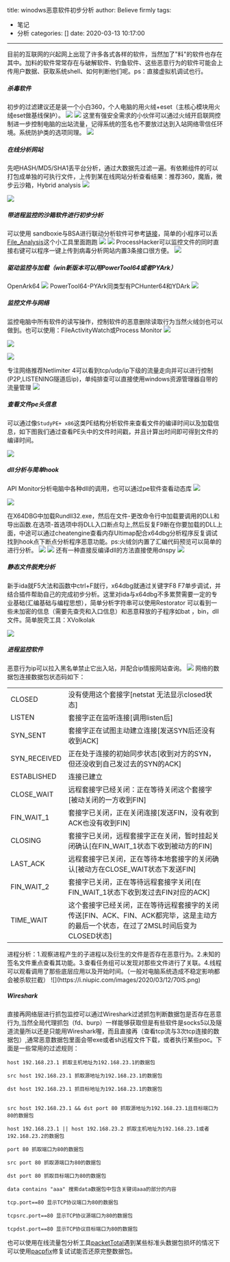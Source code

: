 title: winodws恶意软件初步分析
author: Believe firmly
tags:
  - 笔记
  - 分析
categories: []
date: 2020-03-13 10:17:00
---
目前的互联网的兴起网上出现了许多各式各样的软件，当然加了"料"的软件也存在其中。加料的软件常常存在与破解软件、钓鱼软件、这些恶意行为的软件可能会上传用户数据、获取系统shell、如何判断他们呢。ps：直接虚拟机调试也行。

##### 杀毒软件
初步的过滤建议还是装一个小白360，个人电脑的用火绒+eset（主核心模块用火绒eset做基线保护）。
![](https://i.niupic.com/images/2020/03/12/70pw.png)
![](https://ftp.bmp.ovh/imgs/2021/07/b401a6233b4261dc.png)
这里有强安全需求的小伙伴可以通过火绒开启联网控制进一步控制电脑的出站流量，记得系统的签名也不要放过达到入站网络零信任环境。系统防护类的选项同理。
![](https://ftp.bmp.ovh/imgs/2021/07/347bd25220f4abd3.png)
##### 在线分析网站
先吧HASH/MD5/SHA1丢平台分析，通过大数据先过滤一遍。有依赖组件的可以打包成单独的可执行文件，上传到某在线网站分析查看结果：推荐360，魔盾，微步云沙箱，Hybrid analysis
![](https://i.niupic.com/images/2020/03/13/719g.png)
<!--more-->

![](https://ftp.bmp.ovh/imgs/2021/06/fffd82177ccc2ced.png)
##### 带进程监控的沙箱软件进行初步分析
可以使用 sandboxie与BSA进行联动分析软件可参考[链接](https://blog.csdn.net/AC1145/article/details/103380567)，简单的小程序可以丢[File_Analysis](https://www.52pojie.cn/thread-580845-1-1.html)这个小工具里面跑跑
![](https://i.niupic.com/images/2020/03/13/719d.png)
![](https://attach.52pojie.cn/forum/201707/09/212028if5nv2132unwm1lp.png)
ProcessHacker可以监控文件的同时直接右键可以程序一键上传到病毒分析网站内置3条接口很方便。
![](https://files.catbox.moe/rlv5va.jpg)


##### 驱动监控与加载（win新版本可以用PowerTool64或者PYArk）
OpenArk64
![](https://pic.rmb.bdstatic.com/bjh/de8a3f7b3f49e67fbd80bb43f54adc68.png)
PowerTool64-PYArk同类型有PCHunter64和YDArk
![](https://pic.rmb.bdstatic.com/bjh/cfefa1f7cebb2b54d609d934f9f82fda.png)


##### 监控文件与网络
监控电脑中所有软件的读写操作，控制软件的恶意删除读取行为当然火绒剑也可以做到。也可以使用：FileActivityWatch或Process Monitor
![](http://www.nirsoft.net/utils/fileactivitywatch.png)

![](https://files.catbox.moe/c3u0vv.jpg)

![](https://files.catbox.moe/j2vhgw.png)

专注网络推荐Netlimiter 4可以看到tcp/udp/ip下级的流量走向并可以进行控制(P2P,LISTENING隧道后ip)，单纯排查可以直接使用windows资源管理器自带的流量管理
![](https://files.catbox.moe/ls43xp.png)

##### 查看文件pe头信息

可以通过像`StudyPE+ x86`这类PE结构分析软件来查看文件的编译时间以及加载信息，如下图我们通过查看PE头中的文件时间戳，并且计算出时间即可得到文件的编译时间。

![](https://files.catbox.moe/opjh8d.jpg)

##### dll分析与简单hook
API Monitor分析电脑中各种dll的调用，也可以通过pe软件查看动态库
 ![](http://www.rohitab.com/gallery/api-monitor-2-0/summary.png)

![](https://files.catbox.moe/777482.jpg)

在X64DBG中加载Rundll32.exe，然后在文件-更改命令行中加载要调用的DLL和导出函数.在选项-首选项中将DLL入口断点勾上,然后反复F9断在你要加载的DLL上面，中途可以通过cheatengine查看内存Ultimap配合x64dbg分析程序反复调试找到hook点下断点分析程序恶意功能。ps:火绒剑内置了汇编代码预览可以简单的进行分析。
![](https://pic.rmb.bdstatic.com/bjh/569ee5970e5e6a2717695b5b2a06c772.png)
![](https://files.catbox.moe/gj9wrv.png)
还有一种直接反编译dll的方法直接使用dnspy
![](https://i.loli.net/2021/09/03/Fx6HDmXtgGPzJvw.gif)

##### 静态文件脱壳分析

新手ida就F5大法和函数中ctrl+F就行，x64dbg就通过关键字F8 F7单步调试，并结合插件帮助自己的完成初步分析。这里对ida与x64dbg不多累赘需要一定的专业基础(汇编基础与编程思想），简单分析字符串可以使用Restorator 可以看到一些未加密的信息（需要先查壳和入口信息）和恶意释放的子程序如bat ，bin，dll文件。简单脱壳工具：XVolkolak

![](https://files.catbox.moe/wqa9rl.png)



##### 进程监控软件
恶意行为ip可以拉入黑名单禁止它出入站，并配合ip情报网站查询。
![](https://files.catbox.moe/qeykt9.jpg)
网络的数据包连接数据包状态码如下：

<table border="0" cellpadding="0" cellspacing="0"><tbody><tr><td>CLOSED</td>			<td>没有使用这个套接字[netstat 无法显示closed状态]</td>		</tr><tr><td>LISTEN</td>			<td>套接字正在监听连接[调用listen后]</td>		</tr><tr><td>SYN_SENT</td>			<td>套接字正在试图主动建立连接[发送SYN后还没有收到ACK]</td>		</tr><tr><td>SYN_RECEIVED</td>			<td>正在处于连接的初始同步状态[收到对方的SYN，但还没收到自己发过去的SYN的ACK]</td>		</tr><tr><td>ESTABLISHED</td>			<td>连接已建立</td>		</tr><tr><td>CLOSE_WAIT</td>			<td>远程套接字已经关闭：正在等待关闭这个套接字[被动关闭的一方收到FIN]</td>		</tr><tr><td>FIN_WAIT_1</td>			<td>套接字已关闭，正在关闭连接[发送FIN，没有收到ACK也没有收到FIN]</td>		</tr><tr><td>CLOSING</td>			<td>套接字已关闭，远程套接字正在关闭，暂时挂起关闭确认[在FIN_WAIT_1状态下收到被动方的FIN]</td>		</tr><tr><td>LAST_ACK</td>			<td>远程套接字已关闭，正在等待本地套接字的关闭确认[被动方在CLOSE_WAIT状态下发送FIN]</td>		</tr><tr><td>FIN_WAIT_2</td>			<td>套接字已关闭，正在等待远程套接字关闭[在FIN_WAIT_1状态下收到发过去FIN对应的ACK]</td>		</tr><tr><td>TIME_WAIT</td>			<td>这个套接字已经关闭，正在等待远程套接字的关闭传送[FIN、ACK、FIN、ACK都完毕，这是主动方的最后一个状态，在过了2MSL时间后变为CLOSED状态]</td>		</tr></tbody></table>
进程分析：1.观察进程产生的子进程以及衍生的文件是否存在恶意行为。2.未知的签名文件重点查看其功能。3.查看任务组可以发现对那些文件进行了关联。4.线程可以观看调用了那些底层应用以及开始时间。（一般对电脑系统造成不稳定影响都会被杀软拦截）
![](https://i.niupic.com/images/2020/03/12/70lS.png)

##### Wireshark
直接再网络层进行抓包监控可以通过Wireshark过滤抓包判断数据包是否存在恶意行为,当然全局代理抓包（fd、burp）一样能够获取但是有些软件是socks5以及隧道流量所以还是只能用Wireshark喔，而且直接再（查看tcp流与3次tcp连接的数据包）,通常恶意数据包里面会带exe或者sh远程文件下载，或者执行某些poc。下面是一些常用的过滤规则：

```shell
host 192.168.23.1 抓取主机地址为192.168.23.1的数据包

src host 192.168.23.1 抓取源地址为192.168.23.1的数据包

dst host 192.168.23.1 抓目标地址为192.168.23.1的数据包


src host 192.168.23.1 && dst port 80 抓取源地址为192.168.23.1且目标端口为80的数据包

host 192.168.23.1 || host 192.168.23.2 抓取主机地址为192.168.23.1或者192.168.23.2的数据包

port 80 抓取端口为80的数据包

src port 80 抓取源端口为80的数据包

dst port 80 抓取目标端口为80的数据包

data contains "aaa" 搜索data数据包中包含关键词aaa的部分的内容

tcp.port==80 显示TCP协议端口为80的数据包

tcpsrc.port==80 显示TCP协议源端口为80的数据包

tcpdst.port==80 显示TCP协议目标端口为80的数据包
```



也可以使用在线流量包分析工具[packetTotal](https://packettotal.com/)遇到某些标准头数据包损坏的情况下可以使用[pacpfix](http://f00l.de/hacking/pcapfix.php)修复试试能否还原完整数据包。